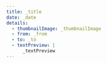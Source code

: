 ```yaml
---
title: _title
date: _date
details:
  - thumbnailImage: _thumbnailImage
  - from: _from
  - to: _to
  - textPreview: |
      _textPreview
---
```

